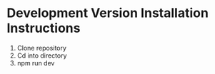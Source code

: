 # Development Version Installation Instructions

1. Clone repository
2. Cd into directory
3. npm run dev
